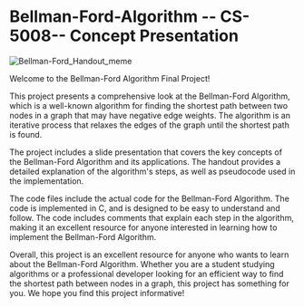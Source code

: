 # Bellman-Ford-Algorithm -- CS-5008-- Concept Presentation

![Bellman-Ford_Handout_meme](https://user-images.githubusercontent.com/98183566/231064730-87d9456b-79ef-4c67-aa7d-81a979f99478.png)

Welcome to the Bellman-Ford Algorithm Final Project!

This project presents a comprehensive look at the Bellman-Ford Algorithm, which is a well-known algorithm for finding the shortest path between two nodes in a graph that may have negative edge weights. The algorithm is an iterative process that relaxes the edges of the graph until the shortest path is found.

The project includes a slide presentation that covers the key concepts of the Bellman-Ford Algorithm and its applications. The handout provides a detailed explanation of the algorithm's steps, as well as pseudocode used in the implementation.

The code files include the actual code for the Bellman-Ford Algorithm. The code is implemented in C, and is designed to be easy to understand and follow. The code includes comments that explain each step in the algorithm, making it an excellent resource for anyone interested in learning how to implement the Bellman-Ford Algorithm.

Overall, this project is an excellent resource for anyone who wants to learn about the Bellman-Ford Algorithm. Whether you are a student studying algorithms or a professional developer looking for an efficient way to find the shortest path between nodes in a graph, this project has something for you. We hope you find this project informative!

